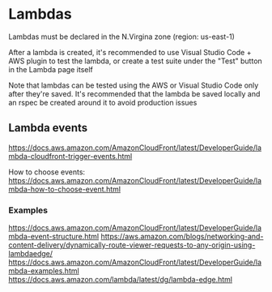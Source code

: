 # Lambdas
Lambdas must be declared in the N.Virgina zone (region: us-east-1)

After a lambda is created, it's recommended to use Visual Studio Code + AWS plugin to test the lambda, or create a test suite under the "Test" button in the Lambda page itself

Note that lambdas can be tested using the AWS or Visual Studio Code only after they're saved. It's recommended that the lambda be saved locally and an rspec be created
around it to avoid production issues

## Lambda events
https://docs.aws.amazon.com/AmazonCloudFront/latest/DeveloperGuide/lambda-cloudfront-trigger-events.html

How to choose events: https://docs.aws.amazon.com/AmazonCloudFront/latest/DeveloperGuide/lambda-how-to-choose-event.html

### Examples
https://docs.aws.amazon.com/AmazonCloudFront/latest/DeveloperGuide/lambda-event-structure.html
https://aws.amazon.com/blogs/networking-and-content-delivery/dynamically-route-viewer-requests-to-any-origin-using-lambdaedge/
https://docs.aws.amazon.com/AmazonCloudFront/latest/DeveloperGuide/lambda-examples.html
https://docs.aws.amazon.com/lambda/latest/dg/lambda-edge.html

